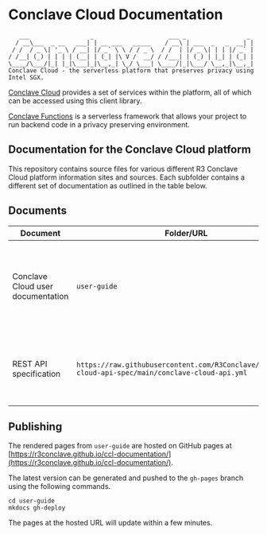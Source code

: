 # Conclave Cloud Documentation
```
   ___                 _                     ___ _                 _
  / __\___  _ __   ___| | __ ___   _____    / __\ | ___  _   _  __| |
 / /  / _ \| '_ \ / __| |/ _` \ \ / / _ \  / /  | |/ _ \| | | |/ _` |
/ /__| (_) | | | | (__| | (_| |\ V /  __/ / /___| | (_) | |_| | (_| |
\____/\___/|_| |_|\___|_|\__,_| \_/ \___| \____/|_|\___/ \__,_|\__,_|
Conclave Cloud - the serverless platform that preserves privacy using Intel SGX.
```

[Conclave Cloud](https://conclave.cloud) provides a set of services within
the platform, all of which can be accessed using this client library.

[Conclave Functions](https://functions.conclave.cloud) is a serverless
  framework that allows your project to run backend code in a privacy preserving
  environment.

## Documentation for the Conclave Cloud platform

This repository contains source files for various different R3 Conclave Cloud platform information sites and sources. Each subfolder contains a different set of documentation as outlined in the table below.

## Documents
| Document | Folder/URL   | Notes |
| -------- |--------------| ----- |
| Conclave Cloud user documentation | `user-guide` | A collection of document source files that are used to build the Conclave Cloud user documentation pages. |
| REST API specification | `https://raw.githubusercontent.com/R3Conclave/conclave-cloud-api-spec/main/conclave-cloud-api.yml`    | An OpenAPI specification that defines the REST interface for Conclave Cloud. |

## Publishing
The rendered pages from `user-guide` are hosted on GitHub pages at [https://r3conclave.github.io/ccl-documentation/](https://r3conclave.github.io/ccl-documentation/).

The latest version can be generated and pushed to the `gh-pages` branch using the following commands.

```
cd user-guide
mkdocs gh-deploy
```

The pages at the hosted URL will update within a few minutes.

